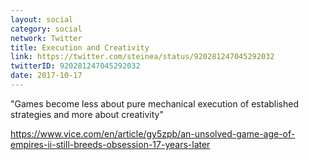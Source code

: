 ```yaml
---
layout: social
category: social
network: Twitter
title: Execution and Creativity
link: https://twitter.com/steinea/status/920281247045292032
twitterID: 920281247045292032
date: 2017-10-17
---
```


"Games become less about pure mechanical execution of established strategies and more about creativity"

<https://www.vice.com/en/article/gy5zpb/an-unsolved-game-age-of-empires-ii-still-breeds-obsession-17-years-later>
